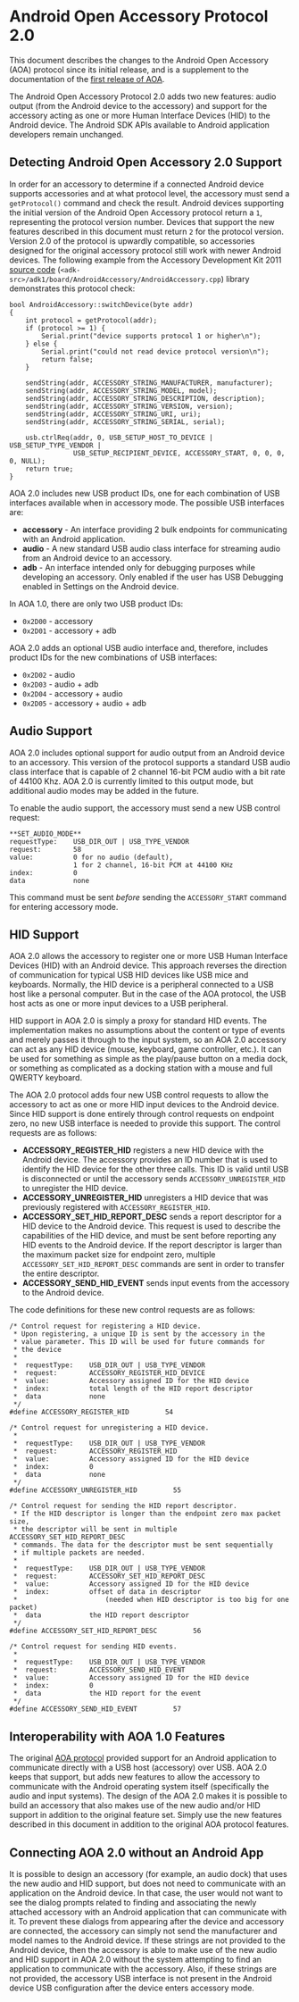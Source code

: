 # Android Open Accessory Protocol 2.0 #

This document describes the changes to the Android Open Accessory (AOA) protocol since its
initial release, and is a supplement to the documentation of the
[first release of AOA](/tech/accessories/aoap/aoa.html).

The Android Open Accessory Protocol 2.0 adds two new features: audio output (from the Android
device to the accessory) and support for the accessory acting as one or more Human Interface Devices
(HID) to the Android device. The Android SDK APIs available to Android application developers
remain unchanged.


## Detecting Android Open Accessory 2.0 Support ##

In order for an accessory to determine if a connected Android device supports accessories and at
what protocol level, the accessory must send a `getProtocol()` command and check the result.
Android devices supporting the initial version of the Android Open Accessory protocol return a
`1`, representing the protocol version number. Devices that support the new features described
in this document must return `2` for the protocol version. Version 2.0 of the protocol is
upwardly compatible, so accessories designed for the original accessory protocol still work
with newer Android devices. The following example from the Accessory Development Kit 2011
[source code](http://developer.android.com/tools/adk/adk2.html#src-download)
(`<adk-src>/adk1/board/AndroidAccessory/AndroidAccessory.cpp`) library demonstrates this protocol
check:

    bool AndroidAccessory::switchDevice(byte addr)
    {
        int protocol = getProtocol(addr);
        if (protocol >= 1) {
            Serial.print("device supports protocol 1 or higher\n");
        } else {
            Serial.print("could not read device protocol version\n");
            return false;
        }

        sendString(addr, ACCESSORY_STRING_MANUFACTURER, manufacturer);
        sendString(addr, ACCESSORY_STRING_MODEL, model);
        sendString(addr, ACCESSORY_STRING_DESCRIPTION, description);
        sendString(addr, ACCESSORY_STRING_VERSION, version);
        sendString(addr, ACCESSORY_STRING_URI, uri);
        sendString(addr, ACCESSORY_STRING_SERIAL, serial);

        usb.ctrlReq(addr, 0, USB_SETUP_HOST_TO_DEVICE | USB_SETUP_TYPE_VENDOR |
                    USB_SETUP_RECIPIENT_DEVICE, ACCESSORY_START, 0, 0, 0, 0, NULL);
        return true;
    }

AOA 2.0 includes new USB product IDs, one for each combination of USB interfaces available when
in accessory mode. The possible USB interfaces are:

- **accessory** - An interface providing 2 bulk endpoints for communicating with an
Android application.
- **audio** - A new standard USB audio class interface for streaming audio
from an Android device to an accessory.
- **adb** - An interface intended only for debugging purposes while developing an
accessory. Only enabled if the user has USB Debugging enabled in Settings on the Android device.


In AOA 1.0, there are only two USB product IDs:

- `0x2D00` - accessory
- `0x2D01` - accessory + adb

AOA 2.0 adds an optional USB audio interface and, therefore, includes product IDs for the new
combinations of USB interfaces:

- `0x2D02` - audio
- `0x2D03` - audio + adb
- `0x2D04` - accessory + audio
- `0x2D05` - accessory + audio + adb


## Audio Support ##

AOA 2.0 includes optional support for audio output from an Android device to an accessory. This
version of the protocol supports a standard USB audio class interface that is capable of 2 channel
16-bit PCM audio with a bit rate of 44100 Khz. AOA 2.0 is currently limited to this output mode, but
additional audio modes may be added in the future.

To enable the audio support, the accessory must send a new USB control request:

    **SET_AUDIO_MODE**
    requestType:    USB_DIR_OUT | USB_TYPE_VENDOR
    request:        58
    value:          0 for no audio (default),
                    1 for 2 channel, 16-bit PCM at 44100 KHz
    index:          0
    data            none

This command must be sent _before_ sending the `ACCESSORY_START` command for
entering accessory mode.


## HID Support ##

AOA 2.0 allows the accessory to register one or more USB Human Interface Devices (HID) with
an Android device. This approach reverses the direction of communication for typical USB HID
devices like USB mice and keyboards. Normally, the HID device is a peripheral connected to a USB
host like a personal computer. But in the case of the AOA protocol, the USB host acts as one or more
input devices to a USB peripheral.

HID support in AOA 2.0 is simply a proxy for standard HID events. The implementation makes no
assumptions about the content or type of events and merely passes it through to the input system,
so an AOA 2.0 accessory can act as any HID device (mouse, keyboard, game controller, etc.). It
can be used for something as simple as the play/pause button on a media dock, or something as
complicated as a docking station with a mouse and full QWERTY keyboard.

The AOA 2.0 protocol adds four new USB control requests to allow the accessory to act as one or
more HID input devices to the Android device.  Since HID support is done entirely through
control requests on endpoint zero, no new USB interface is needed to provide this support. The
control requests are as follows:

- **ACCESSORY_REGISTER_HID** registers a new HID device with the Android device.
The accessory provides an ID number that is used to identify the HID device for the other three
calls. This ID is valid until USB is disconnected or until the accessory sends
`ACCESSORY_UNREGISTER_HID` to unregister the HID device.
- **ACCESSORY_UNREGISTER_HID** unregisters a HID device that was previously
registered with `ACCESSORY_REGISTER_HID`.
- **ACCESSORY_SET_HID_REPORT_DESC** sends a report descriptor for a HID device to
the Android device. This request is used to describe the capabilities of the HID device, and must
be sent before reporting any HID events to the Android device. If the report descriptor is larger
than the maximum packet size for endpoint zero, multiple `ACCESSORY_SET_HID_REPORT_DESC` commands
are sent in order to transfer the entire descriptor.
- **ACCESSORY_SEND_HID_EVENT** sends input events from the accessory to the Android
device.

The code definitions for these new control requests are as follows:

    /* Control request for registering a HID device.
     * Upon registering, a unique ID is sent by the accessory in the
     * value parameter. This ID will be used for future commands for
     * the device
     *
     *  requestType:    USB_DIR_OUT | USB_TYPE_VENDOR
     *  request:        ACCESSORY_REGISTER_HID_DEVICE
     *  value:          Accessory assigned ID for the HID device
     *  index:          total length of the HID report descriptor
     *  data            none
     */
    #define ACCESSORY_REGISTER_HID         54

    /* Control request for unregistering a HID device.
     *
     *  requestType:    USB_DIR_OUT | USB_TYPE_VENDOR
     *  request:        ACCESSORY_REGISTER_HID
     *  value:          Accessory assigned ID for the HID device
     *  index:          0
     *  data            none
     */
    #define ACCESSORY_UNREGISTER_HID         55

    /* Control request for sending the HID report descriptor.
     * If the HID descriptor is longer than the endpoint zero max packet size,
     * the descriptor will be sent in multiple ACCESSORY_SET_HID_REPORT_DESC
     * commands. The data for the descriptor must be sent sequentially
     * if multiple packets are needed.
     *
     *  requestType:    USB_DIR_OUT | USB_TYPE_VENDOR
     *  request:        ACCESSORY_SET_HID_REPORT_DESC
     *  value:          Accessory assigned ID for the HID device
     *  index:          offset of data in descriptor
     *                      (needed when HID descriptor is too big for one packet)
     *  data            the HID report descriptor
     */
    #define ACCESSORY_SET_HID_REPORT_DESC         56

    /* Control request for sending HID events.
     *
     *  requestType:    USB_DIR_OUT | USB_TYPE_VENDOR
     *  request:        ACCESSORY_SEND_HID_EVENT
     *  value:          Accessory assigned ID for the HID device
     *  index:          0
     *  data            the HID report for the event
     */
    #define ACCESSORY_SEND_HID_EVENT         57


## Interoperability with AOA 1.0 Features ##

The original [AOA protocol](/tech/accessories/aoap/aoa.html) provided support for an Android
application to communicate directly with a USB host (accessory) over USB. AOA 2.0 keeps that
support, but adds new features to allow the accessory to communicate with the Android operating
system itself (specifically the audio and input systems). The design of the AOA 2.0 makes it is
possible to build an accessory that also makes use of the new audio and/or HID support in addition
to the original feature set. Simply use the new features described in this document in addition to
the original AOA protocol features.


## Connecting AOA 2.0 without an Android App ##

It is possible to design an accessory (for example, an audio dock) that uses the new audio and
HID support, but does not need to communicate with an application on the Android device. In that
case, the user would not want to see the dialog prompts related to finding and associating the newly
attached accessory with an Android application that can communicate with it. To prevent these
dialogs from appearing after the device and accessory are connected, the accessory can simply not
send the manufacturer and model names to the Android device. If these strings are not provided to
the Android device, then the accessory is able to make use of the new audio and HID support in AOA
2.0 without the system attempting to find an application to communicate with the accessory. Also,
if these strings are not provided, the accessory USB interface is not present in the Android
device USB configuration after the device enters accessory mode.